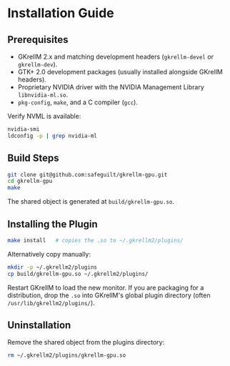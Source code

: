 # Installation Guide

## Prerequisites
- GKrellM 2.x and matching development headers (`gkrellm-devel` or `gkrellm-dev`).
- GTK+ 2.0 development packages (usually installed alongside GKrellM headers).
- Proprietary NVIDIA driver with the NVIDIA Management Library `libnvidia-ml.so`.
- `pkg-config`, `make`, and a C compiler (`gcc`).

Verify NVML is available:
```bash
nvidia-smi
ldconfig -p | grep nvidia-ml
```

## Build Steps
```bash
git clone git@github.com:safeguilt/gkrellm-gpu.git
cd gkrellm-gpu
make
```

The shared object is generated at `build/gkrellm-gpu.so`.

## Installing the Plugin
```bash
make install   # copies the .so to ~/.gkrellm2/plugins/
```

Alternatively copy manually:
```bash
mkdir -p ~/.gkrellm2/plugins
cp build/gkrellm-gpu.so ~/.gkrellm2/plugins/
```

Restart GKrellM to load the new monitor. If you are packaging for a distribution, drop the `.so` into GKrellM's global plugin directory (often `/usr/lib/gkrellm2/plugins/`).

## Uninstallation
Remove the shared object from the plugins directory:
```bash
rm ~/.gkrellm2/plugins/gkrellm-gpu.so
```
